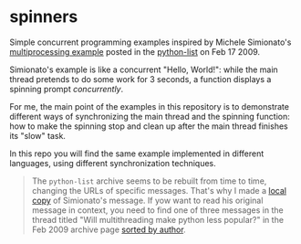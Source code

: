 # spinners

Simple concurrent programming examples inspired by Michele Simionato's 
[multiprocessing example](https://standupdev.github.io/spinners/) posted in the
[python-list](https://mail.python.org/pipermail/python-list/2009-February/author.html) on Feb 17 2009.

Simionato's example is like a concurrent "Hello, World!": while the main thread pretends to do some work for 3 seconds, a function displays a spinning prompt
<i>concurrently</i>.

For me, the main point of the examples in this repository is to demonstrate different ways of synchronizing the main thread and the spinning function: how to make the spinning stop and clean up after the main thread finishes its "slow" task.

In this repo you will find the same example implemented in different languages,  using different synchronization techniques.

> The `python-list` archive seems to be rebuilt from time to time, changing
> the URLs of specific messages.
> That's why I made a [local copy](https://standupdev.github.io/spinners/) of Simionato's message. 
> If yow want to read his original message in context, 
> you need to find one of three messages in the thread titled
> "Will multithreading make python less popular?"
> in the Feb 2009 archive page [sorted by author](https://mail.python.org/pipermail/python-list/2009-February/author.html).


